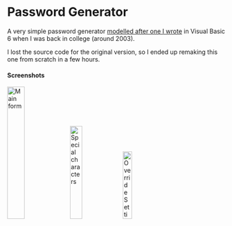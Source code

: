 # Password Generator

A very simple password generator [modelled after one I wrote](https://i.imgur.com/ZUsPigs.png) in Visual Basic 6 when I was back in college (around 2003).

I lost the source code for the original version, so I ended up remaking this one from scratch in a few hours.

#### Screenshots

<img height="28%" src="https://user-images.githubusercontent.com/34282672/215632226-8cb756c2-9a0f-4802-bba3-8148b32412b4.png" title="Main form" width="28%" /> <img height="23.5%" src="https://user-images.githubusercontent.com/34282672/215632244-e8fa4379-8968-4307-a90c-1390e470f692.png" title="Special characters" width="23.5%" /> <img height="20%" src="https://user-images.githubusercontent.com/34282672/215632237-b4eb7560-f1a2-453b-a3aa-7aca15491540.png" title="Override Settings" width="20%" />

